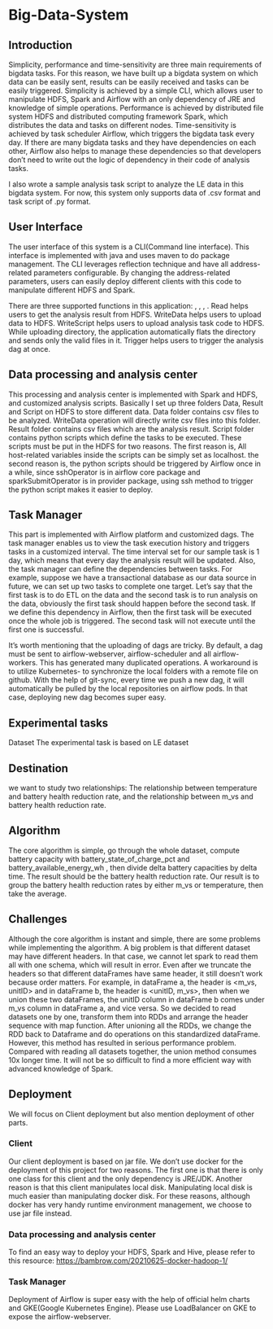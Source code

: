 # Big-Data-System
## Introduction
Simplicity, performance and time-sensitivity are three main requirements of bigdata tasks. For this reason, we have built up a bigdata system on which data can be easily sent, results can be easily received and tasks can be easily triggered. Simplicity is achieved by a simple CLI, which allows user to manipulate HDFS, Spark and Airflow with an only dependency of JRE and knowledge of simple operations. Performance is achieved by distributed file system HDFS and distributed computing framework Spark, which distributes the data and tasks on different nodes. Time-sensitivity is achieved by task scheduler Airflow, which triggers the bigdata task every day. If there are many bigdata tasks and they have dependencies on each other, Airflow also helps to manage these dependencies so that developers don’t need to write out the logic of dependency in their code of analysis tasks.

I also wrote a sample analysis task script to analyze the LE data in this bigdata system. For now, this system only supports data of .csv format and task script of .py format.

## User Interface
The user interface of this system is a CLI(Command line interface). This interface is implemented with java and uses maven to do package management. The CLI leverages reflection technique and have all address-related parameters configurable. By changing the address-related parameters, users can easily deploy different clients with this code to manipulate different HDFS and Spark.

There are three supported functions in this application: <read>, <writeData>, <wirteScript>, <trigger>. Read helps users to get the analysis result from HDFS. WriteData helps users to upload data to HDFS. WriteScript helps users to upload analysis task code to HDFS. While uploading directory, the application automatically flats the directory and sends only the valid files in it. Trigger helps users to trigger the analysis dag at once.
 

## Data processing and analysis center
This processing and analysis center is implemented with Spark and HDFS, and customized analysis scripts. Basically I set up three folders Data, Result and Script on HDFS to store different data. Data folder contains csv files to be analyzed. WriteData operation will directly write csv files into this folder. Result folder contains csv files which are the analysis result. Script folder contains python scripts which define the tasks to be executed. These scripts must be put in the HDFS for two reasons. The first reason is, All host-related variables inside the scripts can be simply set as localhost. the second reason is, the python scripts should be triggered by Airflow once in a while, since sshOperator is in airflow core package and sparkSubmitOperator is in provider package, using ssh method to trigger the python script makes it easier to deploy.

## Task Manager
This part is implemented with Airflow platform and customized dags. The task manager enables us to view the task execution history and triggers tasks in a customized interval. The time interval set for our sample task is 1 day, which means that every day the analysis result will be updated. Also, the task manager can define the dependencies between tasks. For example, suppose we have a transactional database as our data source in future, we can set up two tasks to complete one target. Let’s say that the first task is to do ETL on the data and the second task is to run analysis on the data, obviously the first task should happen before the second task. If we define this dependency in Airflow, then the first task will be executed once the whole job is triggered. The second task will not execute until the first one is successful.

It’s worth mentioning that the uploading of dags are tricky. By default, a dag must be sent to airflow-webserver, airflow-scheduler and all airflow-workers. This has generated many duplicated operations. A workaround is to utilize Kubernetes-<git-sync> to synchronize the local folders with a remote file on github. With the help of git-sync, every time we push a new dag, it will automatically be pulled by the local repositories on airflow pods. In that case, deploying new dag becomes super easy.

## Experimental tasks
Dataset
The experimental task is based on LE dataset

## Destination
we want to study two relationships: The relationship between  temperature and battery health reduction rate, and the relationship between m_vs and battery health reduction rate.

## Algorithm
The core algorithm is simple, go through the whole dataset, compute battery capacity with battery_state_of_charge_pct and  battery_available_energy_wh , then divide delta battery capacities by delta time. The result should be the battery health reduction rate. Our result is to group the  battery health reduction rates by either m_vs or temperature, then take the average.

## Challenges
Although the core algorithm is instant and simple, there are some problems while implementing the algorithm. A big problem is that different dataset may have different headers. In that case, we cannot let spark to read them all with one schema, which will result in error. Even after we truncate the headers so that different dataFrames have same header, it still doesn’t work because order matters. For example, in dataFrame a, the header is <m_vs, unitID> and in dataFrame b, the header is <unitID, m_vs>, then when we union these two dataFrames, the unitID column in dataFrame b comes under m_vs column in dataFrame a, and vice versa. So we decided to read datasets one by one, transform them into RDDs and arrange the header sequence with map function. After unioning all the RDDs, we change the RDD back to Dataframe and do operations on this standardized dataFrame. However, this method has resulted in serious performance problem. Compared with reading all datasets together, the union method consumes 10x longer time. It will not be so difficult to find a more efficient way with advanced knowledge of Spark.

## Deployment
We will focus on Client deployment but also mention deployment of other parts.
### Client
Our client deployment is based on jar file. We don’t use docker for the deployment of this project for two reasons. The first one is that there is only one class for this client and the only dependency is JRE/JDK. Another reason is that this client manipulates local disk. Manipulating local disk is much easier than manipulating docker disk. For these reasons, although docker has very handy runtime environment management, we choose to use jar file instead.

###  Data processing and analysis center
To find an easy way to deploy your HDFS, Spark and Hive, please refer to this resource: https://bambrow.com/20210625-docker-hadoop-1/

### Task Manager
Deployment of Airflow is super easy with the help of official helm charts and GKE(Google Kubernetes Engine). Please use LoadBalancer on GKE to expose the airflow-webserver.
